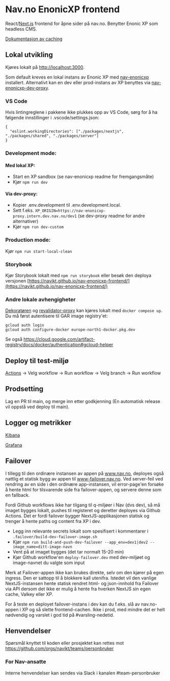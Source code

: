 # Nav.no EnonicXP frontend

React/[Next.js](https://nextjs.org/) frontend for åpne sider på nav.no. Benytter Enonic XP som headless CMS.

[Dokumentasjon av caching](https://github.com/navikt/nav-enonicxp/wiki/Caching)

## Lokal utvikling

Kjøres lokalt på [http://localhost:3000](http://localhost:3000).

Som default kreves en lokal instans av Enonic XP med [nav-enonicxp](https://github.com/navikt/nav-enonicxp) installert. Alternativt kan en dev eller prod-instans av XP benyttes via [nav-enonicxp-dev-proxy](https://github.com/navikt/nav-enonicxp-dev-proxy).

### VS Code

Hvis lintingreglene i pakkene ikke plukkes opp av VS Code, sørg for å ha følgende innstillinger i .vscode/settings.json:

```
{
  "eslint.workingDirectories": ["./packages/nextjs", "./packages/shared", "./packages/server"]
}
```

### Development mode:

#### Med lokal XP:

- Start en XP sandbox (se nav-enonicxp readme for fremgangsmåte)
- Kjør `npm run dev`

#### Via dev-proxy:

- Kopier .env.development til .env.development.local.
- Sett f.eks. `XP_ORIGIN=https://nav-enonicxp-proxy.intern.dev.nav.no/dev1` (se dev-proxy readme for andre alternativer)
- Kjør `npm run dev-custom`

### Production mode:

Kjør `npm run start-local-clean`

### Storybook

Kjør Storybook lokalt med `npm run storybook` eller besøk den deploya versjonen [https://navikt.github.io/nav-enonicxp-frontend/](https://navikt.github.io/nav-enonicxp-frontend/)

### Andre lokale avhengigheter

[Dekoratøren](https://github.com/navikt/nav-dekoratoren) og [revalidator-proxy](https://github.com/navikt/nav-enonicxp-frontend-revalidator-proxy) kan kjøres lokalt med `docker compose up`. Du må først autentisere til GAR image registry'et:

```
gcloud auth login
gcloud auth configure-docker europe-north1-docker.pkg.dev
```

Se også https://cloud.google.com/artifact-registry/docs/docker/authentication#gcloud-helper

## Deploy til test-miljø

[Actions](https://github.com/navikt/nav-enonicxp-frontend/actions) -> Velg workflow -> Run workflow -> Velg branch -> Run workflow

## Prodsetting

Lag en PR til main, og merge inn etter godkjenning (En automatisk release vil oppstå ved deploy til main).

## Logger og metrikker

[Kibana](https://logs.adeo.no/app/discover#/view/952d2110-d396-11eb-af21-ffc7c2f0592f)

[Grafana](https://grafana.nav.cloud.nais.io/d/acb4618a-aa49-4036-9534-c058bc1af783/nav-no-frontend-detaljert)

## Failover

I tillegg til den ordinære instansen av appen på www.nav.no, deployes også nattlig et statisk bygg av appen til www-failover.nav.no.
Ved server-feil ved rendring av en side i den ordinære app-instansen, vil error-page'en forsøke å hente html for tilsvarende side fra failover-appen,
og servere denne som en fallback.

Fordi Github workflows ikke har tilgang til q-miljøer i Nav (dvs dev), så må imaget bygges lokalt, pushes til registeret og deretter deployes via
Github Actions. Det er fordi failover bygger NextJS-applikasjonen statisk og trenger å hente paths og content fra XP i dev.

- Legg inn relevante secrets lokalt som spesifisert i kommentarer i `.failover/build-dev-failover-image.sh`
- Kjør `npm run build-and-push-dev-failover --app_env=dev1|dev2 --image_name=ditt-image-navn`
- Vent på at imaget bygges (det tar normalt 15-20 min)
- Kjør Github workflow'en `deploy-failover.dev` med dev-miljøet og image-navnet du valgte som input

Merk at Failover-appen ikke kan brukes direkte, selv om den kjører på egen ingress. Den er sattopp til å blokkere kall utenifra. Istedet vil den vanlige
NextJS-instansen hente statisk rendret html- og json-innhold fra Failover via API dersom det ikke er mulig å hente fra hverken NextJS sin egen cache, Valkey eller XP.

For å teste en deployet failover-instans i dev kan du f.eks. slå av nav.no-appen i XP og så slette frontend-cachen. Ikke i prod, med mindre det er helt nødvendig og
varslet i god tid på #varsling-nedetid.

## Henvendelser

Spørsmål knyttet til koden eller prosjektet kan rettes mot https://github.com/orgs/navikt/teams/personbruker

### For Nav-ansatte

Interne henvendelser kan sendes via Slack i kanalen #team-personbruker
